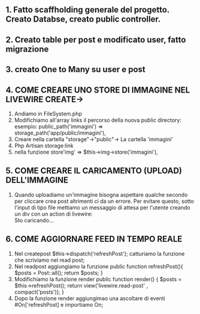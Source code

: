 ## 1. Fatto scaffholding generale del progetto. Creato Databse, creato public controller.
## 2. Creato table per post e modificato user, fatto migrazione
## 3. creato One to Many su user e post

## 4. COME CREARE UNO STORE DI IMMAGINE NEL LIVEWIRE CREATE->
1. Andiamo in FileSystem.php
2. Modifichiamo all'array links il percorso della nuova public directory:
esempio:         public_path('immagini') => storage_path('app/public/immagini'),
3. Creare nella cartella "storage"->"public"-> La cartella 'immagini'
4. Php Artisan storage:link
5. nella funzione store'img' => $this->img->store('immagini'),

## 5. COME CREARE IL CARICAMENTO (UPLOAD) DELL'IMMAGINE
1. Quando uploadiamo un'immagine bisogna aspettare qualche secondo per cliccare crea post altrimenti ci da un errore.
Per evitare questo, sotto l'input di tipo file mettiamo un messaggio di attesa per l'utente creando un div con un action di livewire: <div wire:loading wire:target="img">Sto caricando...</div>

## 6. COME AGGIORNARE FEED IN TEMPO REALE
1. Nel createpost $this->dispatch('refreshPost'); catturiamo la funzione che scriviamo nel read post;
2. Nel readpost aggiungiamo la funzione public function refreshPost(){
        $posts = Post::all();
        return $posts;
    }
3. Modifichiamo la funzione render
public function render()
    {
        $posts = $this->refreshPost();
        return view('livewire.read-post' , compact('posts'));
    }
4. Dopo la funzione render aggiungimao una ascoltare di eventi #On['refreshPost] e importiamo On;
